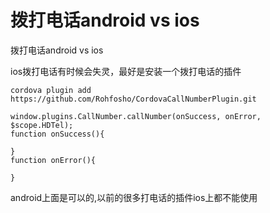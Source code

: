 # 拨打电话android vs ios

拨打电话android vs ios

ios拨打电话有时候会失灵，最好是安装一个拨打电话的插件
```
cordova plugin add https://github.com/Rohfosho/CordovaCallNumberPlugin.git
```
```JS
window.plugins.CallNumber.callNumber(onSuccess, onError, $scope.HDTel);
function onSuccess(){

}
function onError(){

}
```

android上面是可以的,以前的很多打电话的插件ios上都不能使用
